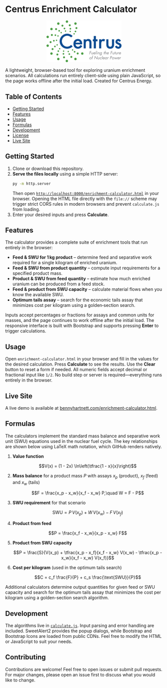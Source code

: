 # Centrus Enrichment Calculator

<p align="center">
  <!-- Approximated Centrus Energy logo. Replace with official artwork if available. -->
  <img src="assets/Centrus-Logo-Color-1-400x222.svg" alt="Centrus Energy Logo" width="240"/>
</p>

A lightweight, browser-based tool for exploring uranium enrichment scenarios. All calculations run entirely client-side using plain JavaScript, so the page works offline after the initial load. Created for Centrus Energy.

## Table of Contents
- [Getting Started](#getting-started)
- [Features](#features)
- [Usage](#usage)
- [Formulas](#formulas)
- [Development](#development)
- [License](#license)
- [Live Site](#live-site)

## Getting Started
1. Clone or download this repository.
2. **Serve the files locally** using a simple HTTP server:
   ```bash
   py -m http.server
   ```
   Then open [`http://localhost:8000/enrichment-calculator.html`](http://localhost:8000/enrichment-calculator.html) in your browser.
   Opening the HTML file directly with the `file://` scheme may trigger strict CORS
   rules in modern browsers and prevent `calculate.js` from loading.
3. Enter your desired inputs and press **Calculate**.
 

## Features
The calculator provides a complete suite of enrichment tools that run entirely
in the browser:

- **Feed & SWU for 1 kg product** – determine feed and separative work required
  for a single kilogram of enriched uranium.
- **Feed & SWU from product quantity** – compute input requirements for a
  specified product mass.
- **Product & SWU from feed quantity** – estimate how much enriched uranium can
  be produced from a feed stock.
- **Feed & product from SWU capacity** – calculate material flows when you know
  the available SWU.
- **Optimum tails assay** – search for the economic tails assay that minimizes
  cost per kilogram using a golden‑section search.

Inputs accept
percentages or fractions for assays and common units for masses, and the page
continues to work offline after the initial load. The responsive interface is
built with Bootstrap and supports pressing **Enter** to trigger calculations.

## Usage
Open `enrichment-calculator.html` in your browser and fill in the values for the desired calculation. Press **Calculate** to see the results. Use the **Clear** button to reset a form if needed. All numeric fields accept decimal or fractional input like `1/2`. No build step or server is required—everything runs entirely in the browser.

## Live Site
A live demo is available at [bennyhartnett.com/enrichment-calculator.html](https://bennyhartnett.com/enrichment-calculator.html).

## Formulas
The calculators implement the standard mass balance and separative work unit (SWU) equations used in the nuclear fuel cycle. The key relationships are shown below using LaTeX math notation, which GitHub renders natively.

1. **Value function**

   $$V(x) = (1 - 2x) \ln\left(\tfrac{1 - x}{x}\right)$$

2. **Mass balance** for a product mass $P$ with assays $x_p$ (product), $x_f$ (feed) and $x_w$ (tails)

   $$F = \frac{x_p - x_w}{x_f - x_w} P,\quad W = F - P$$

3. **SWU requirement** for that scenario

   $$\text{SWU} = P\,V(x_p) + W\,V(x_w) - F\,V(x_f)$$

4. **Product from feed**

   $$P = \frac{x_f - x_w}{x_p - x_w} F$$

5. **Product from SWU capacity**

   $$P = \frac{S}{V(x_p) + \tfrac{x_p - x_f}{x_f - x_w} V(x_w) - \tfrac{x_p - x_w}{x_f - x_w} V(x_f)}$$

6. **Cost per kilogram** (used in the optimum tails search)

   $$C = c_f \frac{F}{P} + c_s \frac{\text{SWU}}{P}$$

Additional calculators determine output quantities for given feed or SWU capacity and search for the optimum tails assay that minimizes the cost per kilogram using a golden-section search algorithm.

## Development
The algorithms live in [`calculate.js`](calculate.js). Input parsing and error handling are included. SweetAlert2 provides the popup dialogs, while Bootstrap and Bootstrap Icons are loaded from public CDNs. Feel free to modify the HTML or JavaScript to suit your needs.
 
## Contributing
Contributions are welcome! Feel free to open issues or submit pull requests. For major changes, please open an issue first to discuss what you would like to change.
